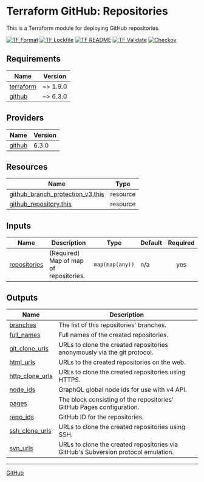 <!-- BEGIN_TF_DOCS -->
# Terraform GitHub: Repositories

This is a Terraform module for deploying GitHub repositories.

[![TF Format](https://github.com/LontriTech/terraform-github-repositories/actions/workflows/check-tf-format.yaml/badge.svg)](https://github.com/LontriTech/terraform-github-repositories/actions/workflows/check-tf-format.yaml)
[![TF Lockfile](https://github.com/LontriTech/terraform-github-repositories/actions/workflows/check-tf-lockfile.yaml/badge.svg)](https://github.com/LontriTech/terraform-github-repositories/actions/workflows/check-tf-lockfile.yaml)
[![TF README](https://github.com/LontriTech/terraform-github-repositories/actions/workflows/check-tf-readme.yaml/badge.svg)](https://github.com/LontriTech/terraform-github-repositories/actions/workflows/check-tf-readme.yaml)
[![TF Validate](https://github.com/LontriTech/terraform-github-repositories/actions/workflows/check-tf-validate.yaml/badge.svg)](https://github.com/LontriTech/terraform-github-repositories/actions/workflows/check-tf-validate.yaml)
[![Checkov](https://github.com/LontriTech/terraform-github-repositories/actions/workflows/check-checkov.yaml/badge.svg)](https://github.com/LontriTech/terraform-github-repositories/actions/workflows/check-checkov.yaml)

## Requirements

| Name | Version |
|------|---------|
| <a name="requirement_terraform"></a> [terraform](#requirement\_terraform) | ~> 1.9.0 |
| <a name="requirement_github"></a> [github](#requirement\_github) | ~> 6.3.0 |

## Providers

| Name | Version |
|------|---------|
| <a name="provider_github"></a> [github](#provider\_github) | 6.3.0 |

## Resources

| Name | Type |
|------|------|
| [github_branch_protection_v3.this](https://registry.terraform.io/providers/integrations/github/latest/docs/resources/branch_protection_v3) | resource |
| [github_repository.this](https://registry.terraform.io/providers/integrations/github/latest/docs/resources/repository) | resource |

## Inputs

| Name | Description | Type | Default | Required |
|------|-------------|------|---------|:--------:|
| <a name="input_repositories"></a> [repositories](#input\_repositories) | (Required) Map of map of repositories. | `map(map(any))` | n/a | yes |

## Outputs

| Name | Description |
|------|-------------|
| <a name="output_branches"></a> [branches](#output\_branches) | The list of this repositories' branches. |
| <a name="output_full_names"></a> [full\_names](#output\_full\_names) | Full names of the created repositories. |
| <a name="output_git_clone_urls"></a> [git\_clone\_urls](#output\_git\_clone\_urls) | URLs to clone the created repositories anonymously via the git protocol. |
| <a name="output_html_urls"></a> [html\_urls](#output\_html\_urls) | URLs to the created repositories on the web. |
| <a name="output_http_clone_urls"></a> [http\_clone\_urls](#output\_http\_clone\_urls) | URLs to clone the created repositories using HTTPS. |
| <a name="output_node_ids"></a> [node\_ids](#output\_node\_ids) | GraphQL global node ids for use with v4 API. |
| <a name="output_pages"></a> [pages](#output\_pages) | The block consisting of the repositories' GitHub Pages configuration. |
| <a name="output_repo_ids"></a> [repo\_ids](#output\_repo\_ids) | GitHub ID for the repositories. |
| <a name="output_ssh_clone_urls"></a> [ssh\_clone\_urls](#output\_ssh\_clone\_urls) | URLs to clone the created repositories using SSH. |
| <a name="output_svn_urls"></a> [svn\_urls](#output\_svn\_urls) | URLs to clone the created repositories via GitHub's Subversion protocol emulation. |

---
[GitHub](https://github.com/LontriTech)
<!-- END_TF_DOCS -->